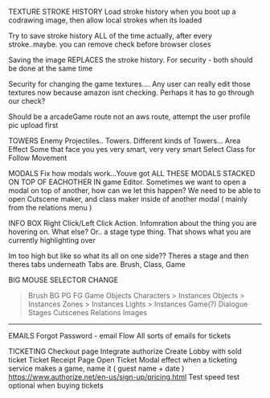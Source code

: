 TEXTURE STROKE HISTORY
  Load stroke history when you boot up a codrawing image, then allow local strokes when its loaded

  Try to save stroke history ALL of the time actually, after every stroke..maybe. you can remove check before browser closes

  Saving the image REPLACES the stroke history. For security - both should be done at the same time

  Security for changing the game textures.... Any user can really edit those textures now because amazon isnt checking. Perhaps it has to go through our check?

  Should be a arcadeGame route not an aws route, attempt the user profile pic upload first

TOWERS
  Enemy Projectiles.. Towers. Different kinds of Towers... Area Effect
  Some that face you
  yes very smart, very very smart
  Select Class for Follow Movement 

MODALS
  Fix how modals work...Youve got ALL THESE MODALS STACKED ON TOP OF EACHOTHER IN game Editor. Sometimes we want to open a modal on top of another, how can we let this happen? We need to be able to open Cutscene maker, and class maker inside of another modal ( mainly from the relations menu )

INFO BOX
  Right Click/Left Click Action. Infomration about the thing you are hovering on. What else?
  Or.. a stage type thing. That shows what you are currently highlighting over

  Im too high but like so what its all on one side??
  Theres a stage and then theres tabs underneath
  Tabs are. Brush, Class, Game

BIG MOUSE SELECTOR CHANGE
> Brush 
    BG
    PG
    FG
> Game Objects 
    Characters
      > Instances
    Objects
      > Instances
    Zones
      > Instances
    Lights
      > Instances
> Game(?)
    Dialogue
    Stages
    Cutscenes
    Relations
    Images

----

EMAILS
  Forgot Password - email Flow
  All sorts of emails for tickets

TICKETING
  Checkout page
    Integrate authorize
    Create Lobby with sold ticket
  Ticket Receipt Page
  Open Ticket Modal effect
  when a ticketing service makes a game, name it ( guest name + date )
  https://www.authorize.net/en-us/sign-up/pricing.html
  Test speed test optional when buying tickets 


